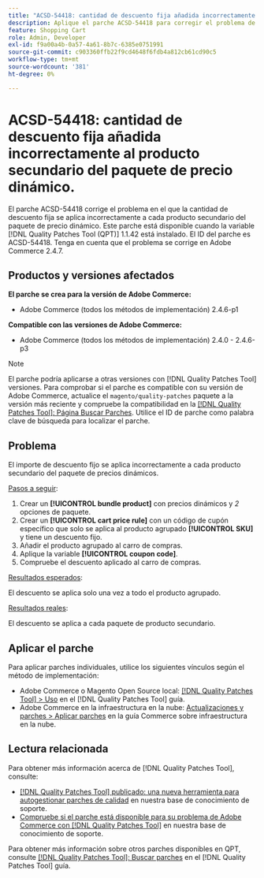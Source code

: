 ```yaml
---
title: "ACSD-54418: cantidad de descuento fija añadida incorrectamente al producto secundario del paquete de precio dinámico"
description: Aplique el parche ACSD-54418 para corregir el problema de Adobe Commerce en el que la cantidad de descuento fija se aplica incorrectamente a cada producto secundario del paquete de precio dinámico.
feature: Shopping Cart
role: Admin, Developer
exl-id: f9a00a4b-0a57-4a61-8b7c-6385e0751991
source-git-commit: c903360ffb22f9cd4648f6fdb4a812cb61cd90c5
workflow-type: tm+mt
source-wordcount: '381'
ht-degree: 0%

---
```


# ACSD-54418: cantidad de descuento fija añadida incorrectamente al producto secundario del paquete de precio dinámico.

El parche ACSD-54418 corrige el problema en el que la cantidad de descuento fija se aplica incorrectamente a cada producto secundario del paquete de precio dinámico. Este parche está disponible cuando la variable [!DNL Quality Patches Tool (QPT)] 1.1.42 está instalado. El ID del parche es ACSD-54418. Tenga en cuenta que el problema se corrige en Adobe Commerce 2.4.7.

## Productos y versiones afectados

**El parche se crea para la versión de Adobe Commerce:**

* Adobe Commerce (todos los métodos de implementación) 2.4.6-p1

**Compatible con las versiones de Adobe Commerce:**

* Adobe Commerce (todos los métodos de implementación) 2.4.0 - 2.4.6-p3

>[!NOTE]
>
>El parche podría aplicarse a otras versiones con [!DNL Quality Patches Tool] versiones. Para comprobar si el parche es compatible con su versión de Adobe Commerce, actualice el `magento/quality-patches` paquete a la versión más reciente y compruebe la compatibilidad en la [[!DNL Quality Patches Tool]: Página Buscar Parches](https://experienceleague.adobe.com/tools/commerce-quality-patches/index.html). Utilice el ID de parche como palabra clave de búsqueda para localizar el parche.

## Problema

El importe de descuento fijo se aplica incorrectamente a cada producto secundario del paquete de precios dinámicos.

<u>Pasos a seguir</u>:

1. Crear un **[!UICONTROL bundle product]** con precios dinámicos y *2* opciones de paquete.
1. Crear un **[!UICONTROL cart price rule]** con un código de cupón específico que solo se aplica al producto agrupado **[!UICONTROL SKU]** y tiene un descuento fijo.
1. Añadir el producto agrupado al carro de compras.
1. Aplique la variable **[!UICONTROL coupon code]**.
1. Compruebe el descuento aplicado al carro de compras.

<u>Resultados esperados</u>:

El descuento se aplica solo una vez a todo el producto agrupado.

<u>Resultados reales</u>:

El descuento se aplica a cada paquete de producto secundario.

## Aplicar el parche

Para aplicar parches individuales, utilice los siguientes vínculos según el método de implementación:

* Adobe Commerce o Magento Open Source local: [[!DNL Quality Patches Tool] > Uso](https://experienceleague.adobe.com/docs/commerce-operations/tools/quality-patches-tool/usage.html) en el [!DNL Quality Patches Tool] guía.
* Adobe Commerce en la infraestructura en la nube: [Actualizaciones y parches > Aplicar parches](https://experienceleague.adobe.com/docs/commerce-cloud-service/user-guide/develop/upgrade/apply-patches.html) en la guía Commerce sobre infraestructura en la nube.

## Lectura relacionada

Para obtener más información acerca de [!DNL Quality Patches Tool], consulte:

* [[!DNL Quality Patches Tool] publicado: una nueva herramienta para autogestionar parches de calidad](/help/announcements/adobe-commerce-announcements/magento-quality-patches-released-new-tool-to-self-serve-quality-patches.md) en nuestra base de conocimiento de soporte.
* [Compruebe si el parche está disponible para su problema de Adobe Commerce con [!DNL Quality Patches Tool]](/help/support-tools/patches-available-in-qpt-tool/check-patch-for-magento-issue-with-magento-quality-patches.md) en nuestra base de conocimiento de soporte.

Para obtener más información sobre otros parches disponibles en QPT, consulte [[!DNL Quality Patches Tool]: Buscar parches](https://experienceleague.adobe.com/tools/commerce-quality-patches/index.html) en el [!DNL Quality Patches Tool] guía.
